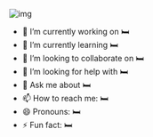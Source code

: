 
![img](https://github.com/SupaschaiPh/SupaschaiPh/assets/112678332/636aadc8-adda-40e5-aa51-c19ce4d2a70c)

- 🔭 I’m currently working on 🛏️
- 🌱 I’m currently learning 🛏️
- 👯 I’m looking to collaborate on 🛏️
- 🤔 I’m looking for help with 🛏️
- 💬 Ask me about 🛏️
- 📫 How to reach me: 🛏️
- 😄 Pronouns: 🛏️
- ⚡ Fun fact: 🛏️

<!--
## Used
-->
<!--https://devicon.dev/-->
<!--
### Lang & ...
 <img width="30px" src="https://cdn.jsdelivr.net/gh/devicons/devicon/icons/python/python-original.svg" />  <img width="30px"  src="https://cdn.jsdelivr.net/gh/devicons/devicon/icons/html5/html5-original.svg" /> <img  width="30px"  src="https://cdn.jsdelivr.net/gh/devicons/devicon/icons/css3/css3-original.svg" /><img width="30px" src="https://cdn.jsdelivr.net/gh/devicons/devicon/icons/javascript/javascript-original.svg" />   <img width="30px" src="https://cdn.jsdelivr.net/gh/devicons/devicon/icons/nodejs/nodejs-original.svg" />
           <img width="30px" src="https://cdn.jsdelivr.net/gh/devicons/devicon/icons/typescript/typescript-original.svg" /> <img width="30px" src="https://cdn.jsdelivr.net/gh/devicons/devicon/icons/java/java-original.svg" />
          
          
### BackEnd
<img width="30px"  src="https://cdn.jsdelivr.net/gh/devicons/devicon/icons/express/express-original.svg" /><img width="30px" src="https://cdn.jsdelivr.net/gh/devicons/devicon/icons/flask/flask-original.svg" /><img width="30px" src="https://cdn.jsdelivr.net/gh/devicons/devicon/icons/fastapi/fastapi-original.svg" />
          
          
          
### FrontEnd
<img width="30px" src="https://cdn.jsdelivr.net/gh/devicons/devicon/icons/nextjs/nextjs-original.svg" /><img width="30px" src="https://cdn.jsdelivr.net/gh/devicons/devicon/icons/react/react-original.svg" /><img width="30px" src="https://cdn.jsdelivr.net/gh/devicons/devicon/icons/svelte/svelte-original.svg" /> <img width="30px" src="https://cdn.jsdelivr.net/gh/devicons/devicon/icons/tailwindcss/tailwindcss-plain.svg" /><img width="30px"  src="https://cdn.jsdelivr.net/gh/devicons/devicon/icons/materialui/materialui-original.svg" />
          
-->

<!--
**SupaschaiPh/SupaschaiPH** is a ✨ _special_ ✨ repository because its `README.md` (this file) appears on your GitHub profile.

Here are some ideas to get you started:

- 🔭 I’m currently working on ...
- 🌱 I’m currently learning ...
- 👯 I’m looking to collaborate on ...
- 🤔 I’m looking for help with ...
- 💬 Ask me about ...
- 📫 How to reach me: ...
- 😄 Pronouns: ...
- ⚡ Fun fact: ...
-->
